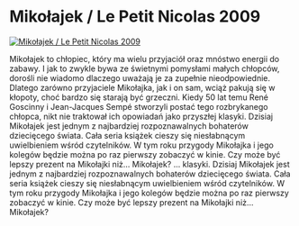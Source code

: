Mikołajek / Le Petit Nicolas 2009 
=============
[![Mikołajek / Le Petit Nicolas 2009 ](http://vidos.pl/images/player.gif)](http://vidos.pl/mikolajek-le-petit-nicolas-2009)

 Mikołajek to chłopiec, który ma wielu przyjaciół oraz mnóstwo energii do zabawy. I jak to zwykle bywa ze świetnymi pomysłami małych chłopców, dorośli nie wiadomo dlaczego uważają je za zupełnie nieodpowiednie. Dlatego zarówno przyjaciele Mikołajka, jak i on sam, wciąż pakują się w kłopoty, choć bardzo się starają być grzeczni. Kiedy 50 lat temu René Goscinny i Jean-Jacques Sempé stworzyli postać tego rozbrykanego chłopca, nikt nie traktował ich opowiadań jako przyszłej klasyki. Dzisiaj Mikołajek jest jednym z najbardziej rozpoznawalnych bohaterów dziecięcego świata. Cała seria książek cieszy się niesłabnącym uwielbieniem wśród czytelników. W tym roku przygody Mikołajka i jego kolegów będzie można po raz pierwszy zobaczyć w kinie. Czy może być lepszy prezent na Mikołajki niż… Mikołajek?   ... klasyki. Dzisiaj Mikołajek jest jednym z najbardziej rozpoznawalnych bohaterów dziecięcego świata. Cała seria książek cieszy się niesłabnącym uwielbieniem wśród czytelników. W tym roku przygody Mikołajka i jego kolegów będzie można po raz pierwszy zobaczyć w kinie. Czy może być lepszy prezent na Mikołajki niż… Mikołajek?
